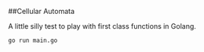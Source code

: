 ##Cellular Automata

A little silly test to play with first class functions in Golang.

```go run main.go```
